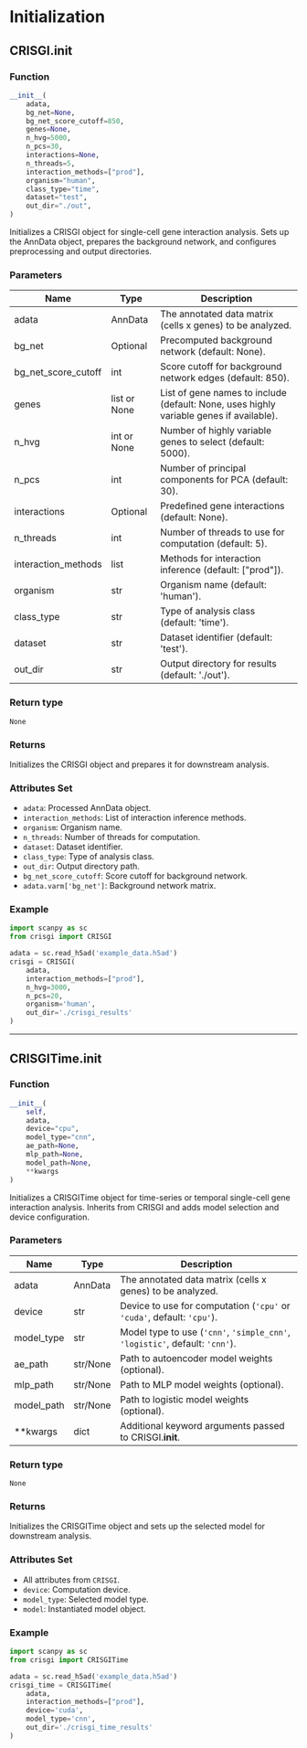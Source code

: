 # Initialization

## CRISGI.__init__

### Function

```python
__init__(
    adata,
    bg_net=None,
    bg_net_score_cutoff=850,
    genes=None,
    n_hvg=5000,
    n_pcs=30,
    interactions=None,
    n_threads=5,
    interaction_methods=["prod"],
    organism="human",
    class_type="time",
    dataset="test",
    out_dir="./out",
)
```

Initializes a CRISGI object for single-cell gene interaction analysis. Sets up the AnnData object, prepares the background network, and configures preprocessing and output directories.

### Parameters

| Name                | Type            | Description                                                                                  |
|---------------------|-----------------|----------------------------------------------------------------------------------------------|
| adata               | AnnData         | The annotated data matrix (cells x genes) to be analyzed.                                    |
| bg_net              | Optional        | Precomputed background network (default: None).                                              |
| bg_net_score_cutoff | int             | Score cutoff for background network edges (default: 850).                                    |
| genes               | list or None    | List of gene names to include (default: None, uses highly variable genes if available).      |
| n_hvg               | int or None     | Number of highly variable genes to select (default: 5000).                                   |
| n_pcs               | int             | Number of principal components for PCA (default: 30).                                        |
| interactions        | Optional        | Predefined gene interactions (default: None).                                                |
| n_threads           | int             | Number of threads to use for computation (default: 5).                                       |
| interaction_methods | list            | Methods for interaction inference (default: ["prod"]).                                       |
| organism            | str             | Organism name (default: 'human').                                                            |
| class_type          | str             | Type of analysis class (default: 'time').                                                    |
| dataset             | str             | Dataset identifier (default: 'test').                                                        |
| out_dir             | str             | Output directory for results (default: './out').                                             |

### Return type

`None`

### Returns

Initializes the CRISGI object and prepares it for downstream analysis.

### Attributes Set

- `adata`: Processed AnnData object.
- `interaction_methods`: List of interaction inference methods.
- `organism`: Organism name.
- `n_threads`: Number of threads for computation.
- `dataset`: Dataset identifier.
- `class_type`: Type of analysis class.
- `out_dir`: Output directory path.
- `bg_net_score_cutoff`: Score cutoff for background network.
- `adata.varm['bg_net']`: Background network matrix.

### Example

```python
import scanpy as sc
from crisgi import CRISGI

adata = sc.read_h5ad('example_data.h5ad')
crisgi = CRISGI(
    adata,
    interaction_methods=["prod"],
    n_hvg=3000,
    n_pcs=20,
    organism='human',
    out_dir='./crisgi_results'
)
```

---

## CRISGITime.__init__

### Function

```python
__init__(
    self,
    adata,
    device="cpu",
    model_type="cnn",
    ae_path=None,
    mlp_path=None,
    model_path=None,
    **kwargs
)
```

Initializes a CRISGITime object for time-series or temporal single-cell gene interaction analysis. Inherits from CRISGI and adds model selection and device configuration.

### Parameters

| Name        | Type     | Description                                                                  |
|-------------|----------|------------------------------------------------------------------------------|
| adata       | AnnData  | The annotated data matrix (cells x genes) to be analyzed.                    |
| device      | str      | Device to use for computation (`'cpu'` or `'cuda'`, default: `'cpu'`).       |
| model_type  | str      | Model type to use (`'cnn'`, `'simple_cnn'`, `'logistic'`, default: `'cnn'`). |
| ae_path     | str/None | Path to autoencoder model weights (optional).                                |
| mlp_path    | str/None | Path to MLP model weights (optional).                                        |
| model_path  | str/None | Path to logistic model weights (optional).                                   |
| **kwargs    | dict     | Additional keyword arguments passed to CRISGI.__init__.                      |

### Return type

`None`

### Returns

Initializes the CRISGITime object and sets up the selected model for downstream analysis.

### Attributes Set

- All attributes from `CRISGI`.
- `device`: Computation device.
- `model_type`: Selected model type.
- `model`: Instantiated model object.

### Example

```python
import scanpy as sc
from crisgi import CRISGITime

adata = sc.read_h5ad('example_data.h5ad')
crisgi_time = CRISGITime(
    adata,
    interaction_methods=["prod"],
    device='cuda',
    model_type='cnn',
    out_dir='./crisgi_time_results'
)
```

